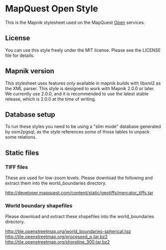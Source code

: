 # MapQuest Open Style

This is the Mapnik stylesheet used on the MapQuest
[Open](http://open.mapquest.com) services.

## License

You can use this style freely under the MIT license. Please see the
LICENSE file for details.

## Mapnik version

This stylesheet uses features only available in mapnik builds with
libxml2 as the XML parser. This style is designed to work with Mapnik
2.0.0 or later. We currently use 2.0.0, and it is recommended to use
the latest stable release, which is 2.0.0 at the time of writing.

## Database setup

To run these styles you need to be using a "slim mode" database
generated by osm2pgsql, as the style references some of those tables
to unpack some relations.

## Static files

### TIFF files 

These are used for low-zoom levels. Please download the following and
extract them into the world_boundaries directory.

http://developer.mapquest.com/content/static/geotiffs/mercator_tiffs.tar

### World boundary shapefiles

Please download and extract these shapefiles into the world_boundaries
directory. 

http://tile.openstreetmap.org/world_boundaries-spherical.tgz 
http://tile.openstreetmap.org/processed_p.tar.bz2 
http://tile.openstreetmap.org/shoreline_300.tar.bz2  




